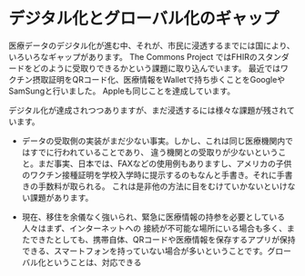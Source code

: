 # デジタル化とグローバル化のギャップ

医療データのデジタル化が進む中、それが、市民に浸透するまでには国により、いろいろなギャップがあります。
The Commons Project ではFHIRのスタンダードをどのように受取りできるかという課題に取り込んでいます。
最近ではワクチン摂取証明をQRコード化、医療情報をWalletで持ち歩くことをGoogleやSamSungと行いました。
Appleも同じことを達成しています。


デジタル化が達成されつつありますが、まだ浸透するには様々な課題が残されています。


* データの受取側の実装がまだ少ない事実。しかし、これは同じ医療機関内ではすでに行われていることであり、
違う機関との受取りが少ないということ。まだ事実、日本では、FAXなどの使用例もありますし、アメリカの子供のワクチン接種証明を学校入学時に提示するのもなんと手書き。それに手書きの手数料が取られる。
これは是非他の方法に目をむけていかないといけない課題があります。

* 現在、移住を余儀なく強いられ、緊急に医療情報の持参を必要としている人々はまず、インターネットへの
接続が不可能な場所にいる場合も多く、またできたとしても、携帯自体、QRコードや医療情報を保存するアプリが保持できる、スマートフォンを持っていない場合が多いということです。グローバル化ということは、対応できる

